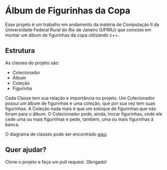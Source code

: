 # Álbum de Figurinhas da Copa

Esse projeto é um trabalho em andamento da matéria de Computação II da Universidade Federal Rural do Rio de Janeiro (UFRRJ) que consiste em montar um álbum de figurinhas da copa utilizando c++.

## Estrutura

As classes do projeto são:

- Colecionador
- Álbum
- Coleção
- Figurinha

Cada Classe tem sua relação e importância no projeto. Um Colecionador possui um álbum de figurinhas e uma coleção, que por sua vez tem suas figurinhas. A Coleção nada mais é que um estoque de figurinhas que não foram para o álbum. O Colecionador pode, ainda, trocar figurinhas, onde ele cede uma ou mais figurinhas e pede, também, uma ou mais figurinhas â banca.

O diagrama de classes pode ser encontrado [aqui](/assets/album_copa_diagrama.jpeg).

## Quer ajudar?

Clone o projeto e faça um pull request. Obrigado!
